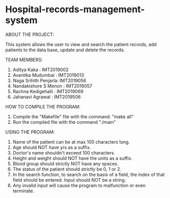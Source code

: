 # Hospital-records-management-system
ABOUT THE PROJECT:

This system allows the user to view and search the patient records, add patients to the data base, update and delete the records.

TEAM MEMBERS:
1. Aditya Kaka 		: IMT2019002
2. Avantika Mudumbai 	: IMT2019013
3. Naga Srihith Penjarla: IMT2019056
4. Nandakishore S Menon : IMT2019057
5. Rachna Kedigehalli 	: IMT2019069
6. Jahanavi Agrawal 	: IMT2019506

HOW TO COMPILE THE PROGRAM:
1. Compile the "Makefile" file with the command: "make all"
2. Run the compiled file with the command "./main"

USING THE PROGRAM:
1. Name of the patient can be at max 100 characters long.
2. Age should NOT have yrs as a suffix.
3. Doctor's name shouldn't exceed 100 characters.
4. Height and weight should NOT have the units as a suffix.
5. Blood group should strictly NOT have any spaces.
6. The status of the patient should strictly be 0, 1 or 2.
7. In the search function, to search on the basis of a field, the index of that field should be entered. Input should NOT be a string.
8. Any invalid input will cause the program to malfunction or even terminate.
